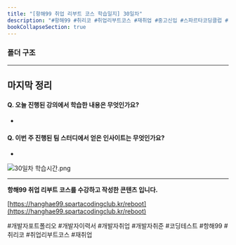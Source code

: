 ```yaml
---
title: "[항해99 취업 리부트 코스 학습일지] 30일차"
description: "#항해99 #취리코 #취업리부트코스 #재취업 #중고신입 #스파르타코딩클럽 #개발자포트폴리오 #개발자이력서 #개발자취업 #개발자취준 #코딩테스트"
bookCollapseSection: true
---
```

### 폴더 구조


---
마지막 정리
---
#### Q. 오늘 진행된 강의에서 학습한 내용은 무엇인가요?
- 

#### Q. 이번 주 진행된 팀 스터디에서 얻은 인사이트는 무엇인가요?
- 


![30일차 학습시간.png](/assets/Hanghae99/학습시간/30일차%20학습시간.png)

---
**항해99 취업 리부트 코스를 수강하고 작성한 콘텐츠 입니다.**

[https://hanghae99.spartacodingclub.kr/reboot](https://hanghae99.spartacodingclub.kr/reboot)

#개발자포트폴리오 #개발자이력서 #개발자취업 #개발자취준 #코딩테스트 #항해99 #취리코 #취업리부트코스 #재취업


